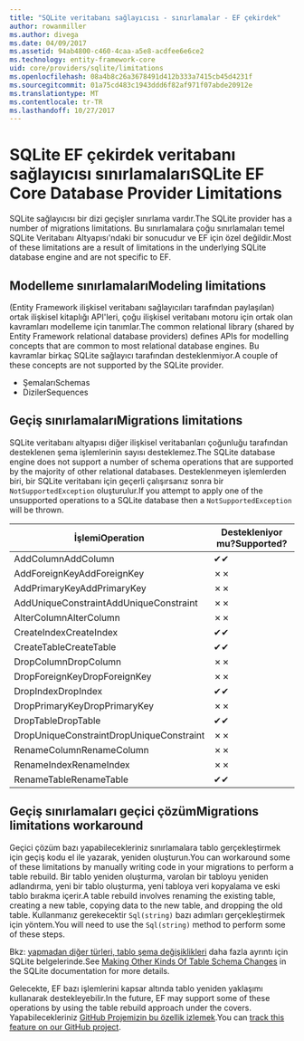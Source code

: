 ```yaml
---
title: "SQLite veritabanı sağlayıcısı - sınırlamalar - EF çekirdek"
author: rowanmiller
ms.author: divega
ms.date: 04/09/2017
ms.assetid: 94ab4800-c460-4caa-a5e8-acdfee6e6ce2
ms.technology: entity-framework-core
uid: core/providers/sqlite/limitations
ms.openlocfilehash: 08a4b8c26a3678491d412b333a7415cb45d4231f
ms.sourcegitcommit: 01a75cd483c1943ddd6f82af971f07abde20912e
ms.translationtype: MT
ms.contentlocale: tr-TR
ms.lasthandoff: 10/27/2017
---
```

# <a name="sqlite-ef-core-database-provider-limitations"></a><span data-ttu-id="4b3bb-102">SQLite EF çekirdek veritabanı sağlayıcısı sınırlamaları</span><span class="sxs-lookup"><span data-stu-id="4b3bb-102">SQLite EF Core Database Provider Limitations</span></span>

<span data-ttu-id="4b3bb-103">SQLite sağlayıcısı bir dizi geçişler sınırlama vardır.</span><span class="sxs-lookup"><span data-stu-id="4b3bb-103">The SQLite provider has a number of migrations limitations.</span></span> <span data-ttu-id="4b3bb-104">Bu sınırlamalara çoğu sınırlamaları temel SQLite Veritabanı Altyapısı'ndaki bir sonucudur ve EF için özel değildir.</span><span class="sxs-lookup"><span data-stu-id="4b3bb-104">Most of these limitations are a result of limitations in the underlying SQLite database engine and are not specific to EF.</span></span>

## <a name="modeling-limitations"></a><span data-ttu-id="4b3bb-105">Modelleme sınırlamaları</span><span class="sxs-lookup"><span data-stu-id="4b3bb-105">Modeling limitations</span></span>

<span data-ttu-id="4b3bb-106">(Entity Framework ilişkisel veritabanı sağlayıcıları tarafından paylaşılan) ortak ilişkisel kitaplığı API'leri, çoğu ilişkisel veritabanı motoru için ortak olan kavramları modelleme için tanımlar.</span><span class="sxs-lookup"><span data-stu-id="4b3bb-106">The common relational library (shared by Entity Framework relational database providers) defines APIs for modelling concepts that are common to most relational database engines.</span></span> <span data-ttu-id="4b3bb-107">Bu kavramlar birkaç SQLite sağlayıcı tarafından desteklenmiyor.</span><span class="sxs-lookup"><span data-stu-id="4b3bb-107">A couple of these concepts are not supported by the SQLite provider.</span></span>

* <span data-ttu-id="4b3bb-108">Şemaları</span><span class="sxs-lookup"><span data-stu-id="4b3bb-108">Schemas</span></span>
* <span data-ttu-id="4b3bb-109">Diziler</span><span class="sxs-lookup"><span data-stu-id="4b3bb-109">Sequences</span></span>

## <a name="migrations-limitations"></a><span data-ttu-id="4b3bb-110">Geçiş sınırlamaları</span><span class="sxs-lookup"><span data-stu-id="4b3bb-110">Migrations limitations</span></span>

<span data-ttu-id="4b3bb-111">SQLite veritabanı altyapısı diğer ilişkisel veritabanları çoğunluğu tarafından desteklenen şema işlemlerinin sayısı desteklemez.</span><span class="sxs-lookup"><span data-stu-id="4b3bb-111">The SQLite database engine does not support a number of schema operations that are supported by the majority of other relational databases.</span></span> <span data-ttu-id="4b3bb-112">Desteklenmeyen işlemlerden biri, bir SQLite veritabanı için geçerli çalışırsanız sonra bir `NotSupportedException` oluşturulur.</span><span class="sxs-lookup"><span data-stu-id="4b3bb-112">If you attempt to apply one of the unsupported operations to a SQLite database then a `NotSupportedException` will be thrown.</span></span>

| <span data-ttu-id="4b3bb-113">İşlemi</span><span class="sxs-lookup"><span data-stu-id="4b3bb-113">Operation</span></span>            | <span data-ttu-id="4b3bb-114">Destekleniyor mu?</span><span class="sxs-lookup"><span data-stu-id="4b3bb-114">Supported?</span></span> |
| -------------------- | ---------- |
| <span data-ttu-id="4b3bb-115">AddColumn</span><span class="sxs-lookup"><span data-stu-id="4b3bb-115">AddColumn</span></span>            | <span data-ttu-id="4b3bb-116">✔</span><span class="sxs-lookup"><span data-stu-id="4b3bb-116">✔</span></span>          |
| <span data-ttu-id="4b3bb-117">AddForeignKey</span><span class="sxs-lookup"><span data-stu-id="4b3bb-117">AddForeignKey</span></span>        | <span data-ttu-id="4b3bb-118">✗</span><span class="sxs-lookup"><span data-stu-id="4b3bb-118">✗</span></span>          |
| <span data-ttu-id="4b3bb-119">AddPrimaryKey</span><span class="sxs-lookup"><span data-stu-id="4b3bb-119">AddPrimaryKey</span></span>        | <span data-ttu-id="4b3bb-120">✗</span><span class="sxs-lookup"><span data-stu-id="4b3bb-120">✗</span></span>          |
| <span data-ttu-id="4b3bb-121">AddUniqueConstraint</span><span class="sxs-lookup"><span data-stu-id="4b3bb-121">AddUniqueConstraint</span></span>  | <span data-ttu-id="4b3bb-122">✗</span><span class="sxs-lookup"><span data-stu-id="4b3bb-122">✗</span></span>          |
| <span data-ttu-id="4b3bb-123">AlterColumn</span><span class="sxs-lookup"><span data-stu-id="4b3bb-123">AlterColumn</span></span>          | <span data-ttu-id="4b3bb-124">✗</span><span class="sxs-lookup"><span data-stu-id="4b3bb-124">✗</span></span>          |
| <span data-ttu-id="4b3bb-125">CreateIndex</span><span class="sxs-lookup"><span data-stu-id="4b3bb-125">CreateIndex</span></span>          | <span data-ttu-id="4b3bb-126">✔</span><span class="sxs-lookup"><span data-stu-id="4b3bb-126">✔</span></span>          |
| <span data-ttu-id="4b3bb-127">CreateTable</span><span class="sxs-lookup"><span data-stu-id="4b3bb-127">CreateTable</span></span>          | <span data-ttu-id="4b3bb-128">✔</span><span class="sxs-lookup"><span data-stu-id="4b3bb-128">✔</span></span>          |
| <span data-ttu-id="4b3bb-129">DropColumn</span><span class="sxs-lookup"><span data-stu-id="4b3bb-129">DropColumn</span></span>           | <span data-ttu-id="4b3bb-130">✗</span><span class="sxs-lookup"><span data-stu-id="4b3bb-130">✗</span></span>          |
| <span data-ttu-id="4b3bb-131">DropForeignKey</span><span class="sxs-lookup"><span data-stu-id="4b3bb-131">DropForeignKey</span></span>       | <span data-ttu-id="4b3bb-132">✗</span><span class="sxs-lookup"><span data-stu-id="4b3bb-132">✗</span></span>          |
| <span data-ttu-id="4b3bb-133">DropIndex</span><span class="sxs-lookup"><span data-stu-id="4b3bb-133">DropIndex</span></span>            | <span data-ttu-id="4b3bb-134">✔</span><span class="sxs-lookup"><span data-stu-id="4b3bb-134">✔</span></span>          |
| <span data-ttu-id="4b3bb-135">DropPrimaryKey</span><span class="sxs-lookup"><span data-stu-id="4b3bb-135">DropPrimaryKey</span></span>       | <span data-ttu-id="4b3bb-136">✗</span><span class="sxs-lookup"><span data-stu-id="4b3bb-136">✗</span></span>          |
| <span data-ttu-id="4b3bb-137">DropTable</span><span class="sxs-lookup"><span data-stu-id="4b3bb-137">DropTable</span></span>            | <span data-ttu-id="4b3bb-138">✔</span><span class="sxs-lookup"><span data-stu-id="4b3bb-138">✔</span></span>          |
| <span data-ttu-id="4b3bb-139">DropUniqueConstraint</span><span class="sxs-lookup"><span data-stu-id="4b3bb-139">DropUniqueConstraint</span></span> | <span data-ttu-id="4b3bb-140">✗</span><span class="sxs-lookup"><span data-stu-id="4b3bb-140">✗</span></span>          |
| <span data-ttu-id="4b3bb-141">RenameColumn</span><span class="sxs-lookup"><span data-stu-id="4b3bb-141">RenameColumn</span></span>         | <span data-ttu-id="4b3bb-142">✗</span><span class="sxs-lookup"><span data-stu-id="4b3bb-142">✗</span></span>          |
| <span data-ttu-id="4b3bb-143">RenameIndex</span><span class="sxs-lookup"><span data-stu-id="4b3bb-143">RenameIndex</span></span>          | <span data-ttu-id="4b3bb-144">✗</span><span class="sxs-lookup"><span data-stu-id="4b3bb-144">✗</span></span>          |
| <span data-ttu-id="4b3bb-145">RenameTable</span><span class="sxs-lookup"><span data-stu-id="4b3bb-145">RenameTable</span></span>          | <span data-ttu-id="4b3bb-146">✔</span><span class="sxs-lookup"><span data-stu-id="4b3bb-146">✔</span></span>          |

## <a name="migrations-limitations-workaround"></a><span data-ttu-id="4b3bb-147">Geçiş sınırlamaları geçici çözüm</span><span class="sxs-lookup"><span data-stu-id="4b3bb-147">Migrations limitations workaround</span></span>

<span data-ttu-id="4b3bb-148">Geçici çözüm bazı yapabilecekleriniz sınırlamalara tablo gerçekleştirmek için geçiş kodu el ile yazarak, yeniden oluşturun.</span><span class="sxs-lookup"><span data-stu-id="4b3bb-148">You can workaround some of these limitations by manually writing code in your migrations to perform a table rebuild.</span></span> <span data-ttu-id="4b3bb-149">Bir tablo yeniden oluşturma, varolan bir tabloyu yeniden adlandırma, yeni bir tablo oluşturma, yeni tabloya veri kopyalama ve eski tablo bırakma içerir.</span><span class="sxs-lookup"><span data-stu-id="4b3bb-149">A table rebuild involves renaming the existing table, creating a new table, copying data to the new table, and dropping the old table.</span></span> <span data-ttu-id="4b3bb-150">Kullanmanız gerekecektir `Sql(string)` bazı adımları gerçekleştirmek için yöntem.</span><span class="sxs-lookup"><span data-stu-id="4b3bb-150">You will need to use the `Sql(string)` method to perform some of these steps.</span></span>

<span data-ttu-id="4b3bb-151">Bkz: [yapmadan diğer türleri, tablo şema değişiklikleri](http://sqlite.org/lang_altertable.html#otheralter) daha fazla ayrıntı için SQLite belgelerinde.</span><span class="sxs-lookup"><span data-stu-id="4b3bb-151">See [Making Other Kinds Of Table Schema Changes](http://sqlite.org/lang_altertable.html#otheralter) in the SQLite documentation for more details.</span></span>

<span data-ttu-id="4b3bb-152">Gelecekte, EF bazı işlemlerini kapsar altında tablo yeniden yaklaşımı kullanarak destekleyebilir.</span><span class="sxs-lookup"><span data-stu-id="4b3bb-152">In the future, EF may support some of these operations by using the table rebuild approach under the covers.</span></span> <span data-ttu-id="4b3bb-153">Yapabilecekleriniz [GitHub Projemizin bu özellik izlemek](https://github.com/aspnet/EntityFramework/issues/329).</span><span class="sxs-lookup"><span data-stu-id="4b3bb-153">You can [track this feature on our GitHub project](https://github.com/aspnet/EntityFramework/issues/329).</span></span>

